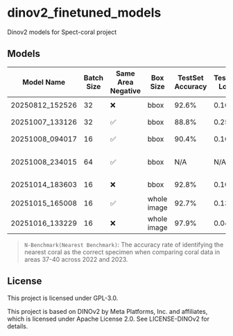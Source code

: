 # dinov2_finetuned_models
Dinov2 models for Spect-coral project

## Models

| Model Name | Batch Size | Same Area Negative | Box Size | TestSet Accuracy | TestSet Loss | N-Benchmark Avg | N-Benchmark A37 | N-Benchmark A38 | N-Benchmark A39 | N-Benchmark A40 | Comment |
| --- | --- | --- | --- | --- | --- | --- | --- | --- | --- | --- | --- |
| 20250812_152526 | 32 | ❌ | bbox | 92.6% | 0.1659 | 48.25% | 50.00% | 51.61% | 48.15% | 43.24% | <hr> |
| 20251007_133126 | 32 | ✅ | bbox | 88.8% | 0.2523 | 39.32% | 46.88% | 41.94% | 33.33% | 35.14% | <hr> |
| 20251008_094017 | 16 | ✅ | bbox | 90.4% | 0.1636 | 40.19% | 37.50% | 48.39% | 37.04% | 37.84% | <hr> |
| 20251008_234015 | 64 | ✅ | bbox | N/A | N/A | N/A | N/A | N/A | N/A | N/A | CUDA out of memory |
| 20251014_183603 | 16 | ❌ | bbox | 92.8% | 0.1012 | 40.97% | 37.50% | 38.71% | 44.44% | 43.24% | <hr> |
| 20251015_165008 | 16 | ✅ | whole image | 92.7% | 0.1330 | 64.43% | 62.50% | 61.29% | 55.56% | 78.38% | <hr> |
| 20251016_133229 | 16 | ❌ | whole image | 97.9% | 0.0429 | 63.31% | 56.25% | 58.06% | 74.07% | 64.86% | <hr> |

> `N-Benchmark(Nearest Benchmark)`: The accuracy rate of identifying the nearest coral as the correct specimen when comparing coral data in areas 37-40 across 2022 and 2023.

## License
This project is licensed under GPL-3.0.

This project is based on DINOv2 by Meta Platforms, Inc. and affiliates, which is licensed under Apache License 2.0. See LICENSE-DINOv2 for details.
